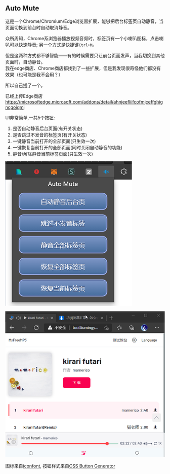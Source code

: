 ## Auto Mute  
这是一个Chrome/Chromium/Edge浏览器扩展，能够把后台标签页自动静音，当页面切换到前台时自动取消静音。

众所周知，Chrome系浏览器播放视频音频时，标签页有一个小喇叭图标，点击喇叭可以快速静音;
另一个方式是快捷键`Ctrl+M`。  

但是这两种方式都不够智能——有的时候需要只让前台页面发声，当我切换到其他页面时，自动静音。  
我在edge商店、Chrome商店都找到了一些扩展，但是我发现很奇怪他们都没有效果（也可能是我不会用？）  

所以自己搓了一个。  

已经上传Edge商店 https://microsoftedge.microsoft.com/addons/detail/ahnjeefliifcofmjceffghigncgoigmj


UI非常简单,一共5个按钮:
1. 是否自动静音后台页面(有开关状态)
2. 是否跳过不发音的标签页(有开关状态)
3. 一键静音当前打开的全部页面(只生效一次)
4. 一键恢复当前打开的全部页面(同时关闭自动静音的功能)  
5. 静音/解除静音当前标签页面(只生效一次)  


![img](./screen.png)


![img](./screen.gif)

图标来自[iconfont](https://www.iconfont.cn/), 按钮样式来自[CSS Button Generator](https://www.bestcssbuttongenerator.com/#/1)

